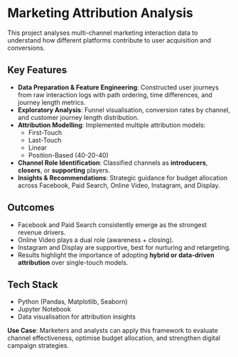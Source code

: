 # Marketing Attribution Analysis

This project analyses multi-channel marketing interaction data to understand how different platforms contribute to user acquisition and conversions.  

## Key Features
- **Data Preparation & Feature Engineering**: Constructed user journeys from raw interaction logs with path ordering, time differences, and journey length metrics.  
- **Exploratory Analysis**: Funnel visualisation, conversion rates by channel, and customer journey length distribution.  
- **Attribution Modelling**: Implemented multiple attribution models:
  - First-Touch  
  - Last-Touch  
  - Linear  
  - Position-Based (40-20-40)  
- **Channel Role Identification**: Classified channels as **introducers**, **closers**, or **supporting** players.  
- **Insights & Recommendations**: Strategic guidance for budget allocation across Facebook, Paid Search, Online Video, Instagram, and Display.  

## Outcomes
- Facebook and Paid Search consistently emerge as the strongest revenue drivers.  
- Online Video plays a dual role (awareness + closing).  
- Instagram and Display are supportive, best for nurturing and retargeting.  
- Results highlight the importance of adopting **hybrid or data-driven attribution** over single-touch models.  

## Tech Stack
- Python (Pandas, Matplotlib, Seaborn)  
- Jupyter Notebook  
- Data visualisation for attribution insights  

**Use Case**: Marketers and analysts can apply this framework to evaluate channel effectiveness, optimise budget allocation, and strengthen digital campaign strategies.  

